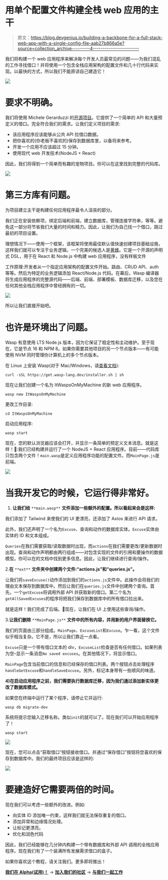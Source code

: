 # 用单个配置文件构建全栈 web 应用的主干

> 原文：<https://blog.devgenius.io/building-a-backbone-for-a-full-stack-web-app-with-a-single-config-file-aab27b866a5e?source=collection_archive---------4----------------------->

我们将构建一个 web 应用程序来解决每个开发人员最常见的问题——为我们混乱的工作寻找借口！并将使用一个包含全栈应用架构的配置文件和几十行代码来实现。以最快的方式，所以我们不能原谅自己建造它！

![](img/2a960561d4897608cbbd12597c58688c.png)

# 要求不明确。

我们将使用 Michele Gerarduzzi 的[开源项目](https://github.com/michelegera/devexcuses-api)。它提供了一个简单的 API 和大量预定义的借口。完全符合我们的需求。让我们定义项目的需求:

*   该应用程序应该能够从公共 API 拉借口数据。
*   把你喜欢的(你老板不喜欢的)保存到数据库里，以备将来参考。
*   开发一个应用不应该超过 15 分钟。
*   使用现代 web 开发技术(NodeJS + React)

因此，我们将得到一个简单而有趣的宠物项目。你可以在这里找到完整的代码库。

![](img/34999b6c9c435a34f8e50ea10412bb1c.png)

# 第三方库有问题。

为项目建立主干是构建任何应用程序最令人沮丧的部分。

我们正在安装依赖项，绑定后端和前端，建立数据库，管理连接字符串，等等。避免这一部分将节省我们大量的时间和精力。因此，让我们为自己找一个借口，跳过最初的项目设置。

理想情况下——使用一个框架，该框架将使用最佳默认值快速创建项目基础设施，这样我们就可以专注于业务逻辑。一个完美的候选人是[黄蜂](https://wasp-lang.dev/)。它是一个开源的声明式 DSL，用于在 React 和 Node.js 中构建 web 应用程序，没有样板文件

工作原理:开发者从一个指定应用架构的配置文件开始。路由、CRUD API、auth 等等。然后为特定的业务逻辑添加 React/Node.js 代码。在幕后，Wasp 编译器将生成应用程序的完整源代码——后端、前端、部署模板、数据库迁移，以及您在任何其他全栈应用程序中曾经拥有的一切。

![](img/89c107c08c51c627d98c8a78f6d9eae1.png)

所以让我们直接开始吧。

# 也许是环境出了问题。

Wasp 有意使用 LTS Node.js 版本，因为它保证了稳定性和主动维护。至于现在，它是节点 16 和 NPM 8。如果你需要其他项目的另一个节点版本——有可能使用 NVM 同时管理你计算机上的多个节点版本。

在 Linux 上安装 Wasp(对于 Mac/Windows，请[查看文档](https://wasp-lang.dev/docs#2-installation)):

```
curl -sSL https://get.wasp-lang.dev/installer.sh | sh
```

现在让我们创建一个名为 ItWaspsOnMyMachine 的新 web 应用程序。

```
wasp new ItWaspsOnMyMachine
```

更改工作目录:

```
cd ItWaspsOnMyMachine
```

启动应用程序:

```
wasp start
```

现在，您的默认浏览器应该会打开，并显示一条简单的预定义文本消息。就是这样！🥳:我们已经构建并运行了一个 NodeJS + React 应用程序。目前——代码库只包含两个文件！`main.wasp`是定义应用程序功能的配置文件。而`MainPage.js`是前端。

![](img/e26ee242a795e9d93fdedc876152089d.png)

# 当我开发它的时候，它运行得非常好。

1.  **让我们给** `**main.wasp**` **文件添加一些额外的配置。所以看起来会是这样:**

我们添加了 Tailwind 来使我们的 UI 更漂亮，还添加了 Axios 来进行 API 请求。

此外，我们还声明了一个名为`Excuse`、查询和动作的数据库实体。`Excuse`实体由实体的 ID 和文本组成。

`Queries`在我们需要获取/读取数据时出现，而`actions`在我们需要更改/更新数据时出现。查询和动作声明都由两行组成——对包含实现的文件的引用和要操作的数据模型。你可以在的文档中找到更多信息。因此，让我们继续进行查询/操作。

2.**在** `**ext**` **文件夹中创建两个文件:“actions.js”和“queries.js”。**

让我们将`saveExcuse()`动作添加到我们的`actions.js`文件中。此操作会将我们的理由文本保存到数据库中。然后让我们在`queries.js`文件中创建两个查询。首先，一个`getExcuse`将调用外部 API 并获取新的借口。第二个名为`getAllSavedExcuses`的程序将把我们保存到数据库中的所有借口拉出来。

就是这样！我们完成了后端。🎉现在，让我们在 UI 上使用这些查询/操作。

3.**让我们删除** `**MainPage.js**` **文件中的所有内容，并用新的用户界面替换它。**

我们的页面由三部分组成。`MainPage`、`ExcuseList`和`Excuse`。乍一看，这个文件似乎相当复杂。它不是，所以让我们靠近一点看。

`Excuse`只是一个带有借口文本的 div，`ExcuseList`检查是否有任何借口。如果列表为空–显示一条消息`No saved excuses`。在其他情况下，将显示借口。

`MainPage`包含当前借口的信息和已经保存的借口列表。两个按钮点击处理程序`handleGetExcuse`和`handleSaveExcuse`。另外，标记本身带有一些顺风的味道。

**4)在启动应用程序之前，我们需要执行数据库迁移，因为我们通过添加新实体更改了数据库模式。**

如果您在终端中运行了某个程序，请停止它并运行:

```
wasp db migrate-dev
```

系统将提示您输入迁移名称。类似`init`的就可以了。现在我们可以开始应用程序了！

```
wasp start
```

![](img/e8cbf1eadbe2de0c28b6a624f1b04bdc.png)

现在，您可以点击“获取借口”按钮接收借口。并通过“保存借口”按钮将您喜欢的保存到数据库中。我们的最终项目应该是这样的:

![](img/2c6409f8bd50b3090674e821288334a4.png)

# 要建造好它需要两倍的时间。

现在我们可以考虑一些额外的改进。例如:

*   向实体 ID 添加唯一约束，这样我们就无法保存重复的借口。
*   添加异常和边缘情况处理。
*   让标记更漂亮。
*   优化和润色代码

因此，我们已经能够在几分钟内构建一个带有数据库和外部 API 调用的全栈应用程序。现在我们有了一个装满所有发展需求借口的盒子。

如果你喜欢这个教程，请关注我们。更多即将推出！

[**我们在 Alpha(试用)！**](https://e44cy1h4s0q.typeform.com/to/ycUzQa5A) → [**加入我们的社区**](https://discord.gg/rzdnErX) → [**与我们一起工作**](https://wasp-lang.notion.site/Founding-Engineer-at-Wasp-402274568afa4d7eb7f428f8fa2c0816)